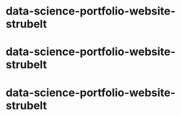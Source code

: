 # data-science-portfolio-website-strubelt
# data-science-portfolio-website-strubelt
# data-science-portfolio-website-strubelt
